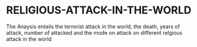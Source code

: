 # RELIGIOUS-ATTACK-IN-THE-WORLD
The Anaysis entails the terrorist attack in the world, the death, years of attack, number of attacked and the mode on attack on different relgious  attack in the world  
